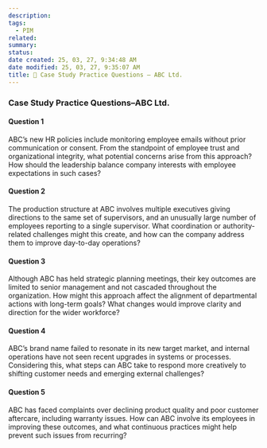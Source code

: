 ```yaml
---
description: 
tags:
  - PIM
related: 
summary: 
status: 
date created: 25, 03, 27, 9:34:48 AM
date modified: 25, 03, 27, 9:35:07 AM
title: 📘 Case Study Practice Questions – ABC Ltd.
---
```

### Case Study Practice Questions–ABC Ltd.

#### **Question 1**
ABC’s new HR policies include monitoring employee emails without prior communication or consent. From the standpoint of employee trust and organizational integrity, what potential concerns arise from this approach? How should the leadership balance company interests with employee expectations in such cases?
#### **Question 2**
The production structure at ABC involves multiple executives giving directions to the same set of supervisors, and an unusually large number of employees reporting to a single supervisor. What coordination or authority-related challenges might this create, and how can the company address them to improve day-to-day operations?
#### **Question 3**
Although ABC has held strategic planning meetings, their key outcomes are limited to senior management and not cascaded throughout the organization. How might this approach affect the alignment of departmental actions with long-term goals? What changes would improve clarity and direction for the wider workforce?
#### **Question 4**
ABC’s brand name failed to resonate in its new target market, and internal operations have not seen recent upgrades in systems or processes. Considering this, what steps can ABC take to respond more creatively to shifting customer needs and emerging external challenges?
#### **Question 5**
ABC has faced complaints over declining product quality and poor customer aftercare, including warranty issues. How can ABC involve its employees in improving these outcomes, and what continuous practices might help prevent such issues from recurring?